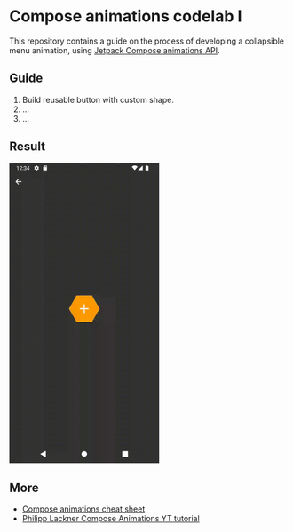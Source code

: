 # Compose animations codelab I

This repository contains a guide on the process of developing a collapsible menu animation, using [Jetpack Compose animations API](https://developer.android.com/jetpack/compose/animation).

## Guide

1. Build reusable button with custom shape.
2. ...
3. ...

## Result

<img
alt="Animation result"
height="540"
src="https://github.com/fabirt/jetpack-compose-lab/raw/main/docs/honeycomb-menu.gif"
/>

## More

- [Compose animations cheat sheet](https://storage.googleapis.com/android-stories/compose/Compose_Animation_Cheat_Sheet.pdf)
- [Philipp Lackner Compose Animations YT tutorial](https://youtu.be/6ZZDPILtYlA)
